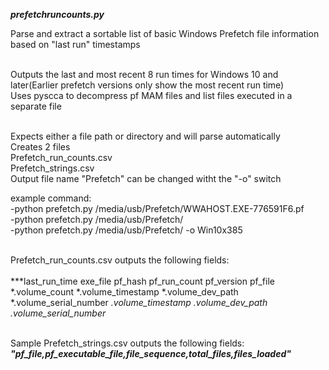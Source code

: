 ***prefetchruncounts.py***


Parse and extract a sortable list of basic Windows Prefetch file information based on "last run" timestamps<br/><br/>

Outputs the last and most recent 8 run times for Windows 10 and later(Earlier prefetch versions only show the most recent run time)<br/>
Uses pyscca to decompress pf MAM files and list files executed in a separate file<br/><br/>


Expects either a file path or directory and will parse automatically<br/>
Creates 2 files<br/>
Prefetch_run_counts.csv<br/>
Prefetch_strings.csv<br/>
Output file name "Prefetch" can be changed witht the "-o" switch<br/>


example command:<br/>
-python prefetch.py /media/usb/Prefetch/WWAHOST.EXE-776591F6.pf<br/>
-python prefetch.py /media/usb/Prefetch/<br/>
-python prefetch.py /media/usb/Prefetch/ -o Win10x385<br/><br/>

Prefetch_run_counts.csv outputs the following fields:<br/>  
***last_run_time  exe_file  pf_hash  pf_run_count  pf_version  pf_file
*.volume_count 
*.volume_timestamp
*.volume_dev_path
*.volume_serial_number
*.volume_timestamp
*.volume_dev_path
*.volume_serial_number***<br/><br/>


Sample Prefetch_strings.csv outputs the following fields:<br/>
***"pf_file,pf_executable_file,file_sequence,total_files,files_loaded"***

